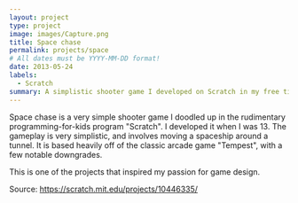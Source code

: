 ```yaml
---
layout: project
type: project
image: images/Capture.png
title: Space chase
permalink: projects/space
# All dates must be YYYY-MM-DD format!
date: 2013-05-24
labels:
  - Scratch
summary: A simplistic shooter game I developed on Scratch in my free time
---
```


Space chase is  a very simple shooter game I doodled up in the rudimentary programming-for-kids program "Scratch". I developed it when I was 13. The gameplay is very simplistic, and involves moving a spaceship around a tunnel. It is based heavily off of the classic arcade game "Tempest", with a few notable downgrades.

This is one of the projects that inspired my passion for game design.

Source: https://scratch.mit.edu/projects/10446335/

